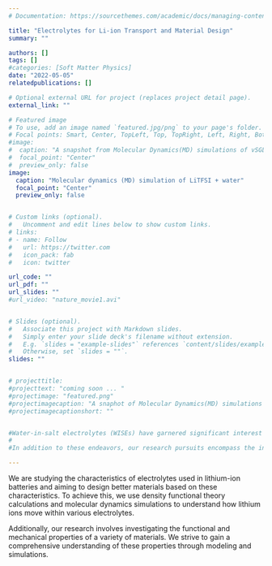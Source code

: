 ```yaml
---
# Documentation: https://sourcethemes.com/academic/docs/managing-content/

title: "Electrolytes for Li-ion Transport and Material Design"
summary: ""

authors: []
tags: []
#categories: [Soft Matter Physics]
date: "2022-05-05" 
relatedpublications: []

# Optional external URL for project (replaces project detail page).
external_link: ""

# Featured image
# To use, add an image named `featured.jpg/png` to your page's folder.
# Focal points: Smart, Center, TopLeft, Top, TopRight, Left, Right, BottomLeft, Bottom, BottomRight.
#image: 
#  caption: "A snapshot from Molecular Dynamics(MD) simulations of vSGLT"
#  focal_point: "Center"
#  preview_only: false
image:
  caption: "Molecular dynamics (MD) simulation of LiTFSI + water"
  focal_point: "Center"
  preview_only: false


# Custom links (optional).
#   Uncomment and edit lines below to show custom links.
# links:
# - name: Follow
#   url: https://twitter.com
#   icon_pack: fab
#   icon: twitter

url_code: ""
url_pdf: ""
url_slides: ""
#url_video: "nature_movie1.avi"


# Slides (optional).
#   Associate this project with Markdown slides.
#   Simply enter your slide deck's filename without extension.
#   E.g. `slides = "example-slides"` references `content/slides/example-slides.md`.
#   Otherwise, set `slides = ""`.
slides: ""


# projecttitle: 
#projecttext: "coming soon ... "
#projectimage: "featured.png"
#projectimagecaption: "A snaphot of Molecular Dynamics(MD) simulations of vSGLT"
#projectimagecaptionshort: ""


#Water-in-salt electrolytes (WISEs) have garnered significant interest recently owing to their expanded electrochemical stability window, surpassing that of conventional diluted aqueous electrolytes. This heightened #stability has positioned WISEs as components in batteries and supercapacitors. Nevertheless, the precise mechanism governing ion transport within WISEs remains elusive. Employing a combination of modeling and #simulations, our objective is to unravel the ion transport dynamics, a pivotal facet intrinsically linked to the rate capabilities of batteries. Furthermore, our research aims to address the limitations of WISEs, such as #their elevated viscosity and diminished conductivity.
#
#In addition to these endeavors, our research pursuits encompass the investigation of functional and mechanical properties across a spectrum of materials. Through the use of modeling and simulations, we delve into these #properties to gain a comprehensive understanding.

---
```


We are studying the characteristics of electrolytes used in lithium-ion batteries and aiming to design better materials based on these characteristics. To achieve this, we use density functional theory calculations and molecular dynamics simulations to understand how lithium ions move within various electrolytes. 

Additionally, our research involves investigating the functional and mechanical properties of a variety of materials. We strive to gain a comprehensive understanding of these properties through modeling and simulations.


